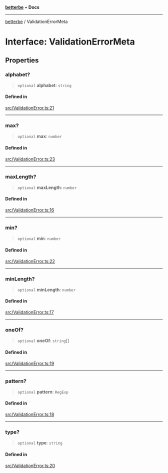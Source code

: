 [**betterbe**](../README.md) • **Docs**

---

[betterbe](../README.md) / ValidationErrorMeta

# Interface: ValidationErrorMeta

## Properties

### alphabet?

> `optional` **alphabet**: `string`

#### Defined in

[src/ValidationError.ts:21](https://github.com/ericvera/betterbe/blob/main/src/ValidationError.ts#L21)

---

### max?

> `optional` **max**: `number`

#### Defined in

[src/ValidationError.ts:23](https://github.com/ericvera/betterbe/blob/main/src/ValidationError.ts#L23)

---

### maxLength?

> `optional` **maxLength**: `number`

#### Defined in

[src/ValidationError.ts:16](https://github.com/ericvera/betterbe/blob/main/src/ValidationError.ts#L16)

---

### min?

> `optional` **min**: `number`

#### Defined in

[src/ValidationError.ts:22](https://github.com/ericvera/betterbe/blob/main/src/ValidationError.ts#L22)

---

### minLength?

> `optional` **minLength**: `number`

#### Defined in

[src/ValidationError.ts:17](https://github.com/ericvera/betterbe/blob/main/src/ValidationError.ts#L17)

---

### oneOf?

> `optional` **oneOf**: `string`[]

#### Defined in

[src/ValidationError.ts:19](https://github.com/ericvera/betterbe/blob/main/src/ValidationError.ts#L19)

---

### pattern?

> `optional` **pattern**: `RegExp`

#### Defined in

[src/ValidationError.ts:18](https://github.com/ericvera/betterbe/blob/main/src/ValidationError.ts#L18)

---

### type?

> `optional` **type**: `string`

#### Defined in

[src/ValidationError.ts:20](https://github.com/ericvera/betterbe/blob/main/src/ValidationError.ts#L20)
